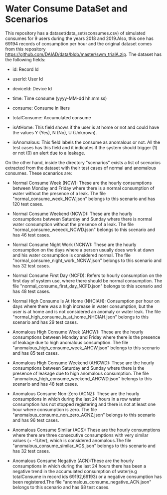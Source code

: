 # Water Consume DataSet and Scenarios

This repository has a dataset(data_set\sconsumes.csv) of simulated consumes for 9 users during the years 2018 and 2019.Also, this one has 69194 records of consumption per hour and the original dataset comes from this repository https://github.com/DAIAD/data/blob/master/swm_trialA.zip.
The dataset has the following fields:
 * id: Record Id

 * userId: User Id
 
 * deviceId: Device Id
 
 * time: Time consume (yyyy-MM-dd hh:mm:ss)
 
 * consume: Consume in liters
 
 * totalConsume: Accumulated consume
 
 * isAtHome: This field shows if the user is at home or not and could have the values Y (Yes), N (No), U (Unknown).
 
 * isAnomalous: This field labels the consume as anomalous or not. All the test cases has this field and it indicates if the system should trigger (1) or not (0) an alert due to a leakage.
 
 
On the other hand, inside the directory "scenarios" exists a list of scenarios extracted from the dataset with their test cases of normal and anomalous consumes. These scenarios are:

  *	Normal Consume Week (NCW): These are the hourly consumptions between Monday and Friday where there is a normal consumption of water without the presence of a leak. The file "normal_consume_week_NCW.json" belongs to this scenario and has 120 test cases.

  *	Normal Consume Weekend (NCWD): These are the hourly consumptions between Saturday and Sunday where there is normal water consumption without the presence of a leak. The file "normal_consume_weeedk_NCWD.json" belongs to this scenario and has 46 test cases.
  
  *	Normal Consume Night Work (NCNW): These are the hourly consumption on the days where a person usually does work at dawn and his water consumption is considered normal. The file "normal_consume_night_work_NCNW.json" belongs to this scenario and has 32 test cases.
  
  *	Normal Consume First Day (NCFD): Refers to hourly consumption on the first day of system use, where there should be normal consumption. The file "normal_consume_first_day_NCFD.json" belongs to this scenario and has 48 test cases.
  
  *	Normal High Consume Is At Home (NHCIAH): Consumption per hour on days where there was a high increase in water consumption, but the user is at home and is not considered an anomaly or water leak. The file "normal_high_consume_is_at_home_NHCIAH.json" belongs to this scenario and has 29 test cases.
  
  *	Anomalous High Consume Week (AHCW): These are the hourly consumptions between Monday and Friday where there is the presence of leakage due to high anomalous consumption. The file "anomalous_high_consume_week_AHCW.json" belongs to this scenario and has 85 test cases.

  *	Anomalous High Consume Weekend (AHCWD): These are the hourly consumptions between Saturday and Sunday where there is the presence of leakage due to high anomalous consumption. The file "anomalous_high_consume_weekend_AHCWD.json" belongs to this scenario and has 48 test cases.
  
  *	Anomalous Consume Non-Zero (ACNZ): These are the hourly consumptions in which during the last 24 hours in a row water consumption has not stopped registering and there is not at least one hour where consumption is zero. The file "anomalous_consume_non_zero_ACNZ.json" belongs to this scenario and has 96 test cases.
  
  *	Anomalous Consume Similar (ACS): These are the hourly consumptions where there are three consecutive consumptions with very similar values (+ -1Liter), which is considered anomalous.The file "anomalous_consume_similar_ACS.json" belongs to this scenario and has 32 test cases.
  
  *	Anomalous Consume Negative (ACN):These are the hourly consumptions in which during the last 24 hours there has been a negative trend in the accumulated consumption of water(e.g totalConsume in record ids 69192,69193) or a negative consumption has been registered.The file "anomalous_consume_negative_ACN.json" belongs to this scenario and has 68 test cases.